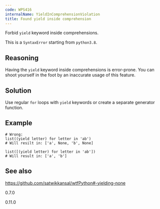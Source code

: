```yaml
---
code: WPS416
internalName: YieldInComprehensionViolation
title: Found yield inside comprehension
---
```


Forbid `yield` keyword inside comprehensions.

This is a `SyntaxError` starting from `python3.8`.

## Reasoning
Having the `yield` keyword inside comprehensions is error-prone. You
can shoot yourself in the foot by an inaccurate usage of this
feature.

## Solution
Use regular `for` loops with `yield` keywords or create a separate
generator function.

## Example

    # Wrong:
    list((yield letter) for letter in 'ab')
    # Will resilt in: ['a', None, 'b', None]
    
    list([(yield letter) for letter in 'ab'])
    # Will result in: ['a', 'b']

## See also
<https://github.com/satwikkansal/wtfPython#-yielding-none>

<div class="versionadded">

0.7.0

</div>

<div class="versionchanged">

0.11.0

</div>